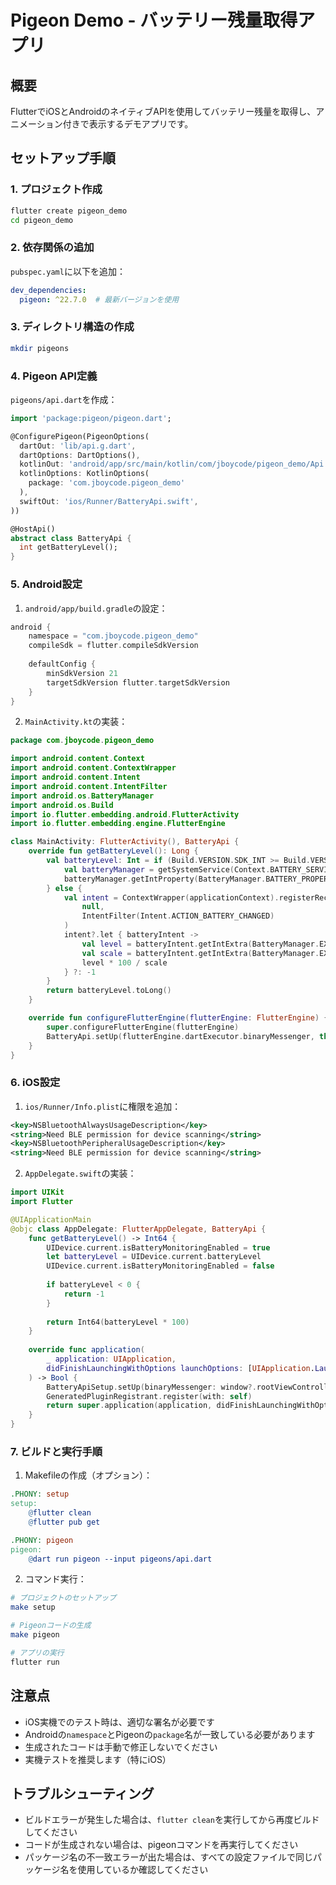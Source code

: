 # Pigeon Demo - バッテリー残量取得アプリ

## 概要
FlutterでiOSとAndroidのネイティブAPIを使用してバッテリー残量を取得し、アニメーション付きで表示するデモアプリです。

## セットアップ手順

### 1. プロジェクト作成
```bash
flutter create pigeon_demo
cd pigeon_demo
```

### 2. 依存関係の追加
`pubspec.yaml`に以下を追加：
```yaml
dev_dependencies:
  pigeon: ^22.7.0  # 最新バージョンを使用
```

### 3. ディレクトリ構造の作成
```bash
mkdir pigeons
```

### 4. Pigeon API定義
`pigeons/api.dart`を作成：
```dart
import 'package:pigeon/pigeon.dart';

@ConfigurePigeon(PigeonOptions(
  dartOut: 'lib/api.g.dart',
  dartOptions: DartOptions(),
  kotlinOut: 'android/app/src/main/kotlin/com/jboycode/pigeon_demo/Api.g.kt',
  kotlinOptions: KotlinOptions(
    package: 'com.jboycode.pigeon_demo'
  ),
  swiftOut: 'ios/Runner/BatteryApi.swift',
))

@HostApi()
abstract class BatteryApi {
  int getBatteryLevel();
}
```

### 5. Android設定

1. `android/app/build.gradle`の設定：
```gradle
android {
    namespace = "com.jboycode.pigeon_demo"
    compileSdk = flutter.compileSdkVersion
    
    defaultConfig {
        minSdkVersion 21
        targetSdkVersion flutter.targetSdkVersion
    }
}
```

2. `MainActivity.kt`の実装：
```kotlin
package com.jboycode.pigeon_demo

import android.content.Context
import android.content.ContextWrapper
import android.content.Intent
import android.content.IntentFilter
import android.os.BatteryManager
import android.os.Build
import io.flutter.embedding.android.FlutterActivity
import io.flutter.embedding.engine.FlutterEngine

class MainActivity: FlutterActivity(), BatteryApi {
    override fun getBatteryLevel(): Long {
        val batteryLevel: Int = if (Build.VERSION.SDK_INT >= Build.VERSION_CODES.LOLLIPOP) {
            val batteryManager = getSystemService(Context.BATTERY_SERVICE) as BatteryManager
            batteryManager.getIntProperty(BatteryManager.BATTERY_PROPERTY_CAPACITY)
        } else {
            val intent = ContextWrapper(applicationContext).registerReceiver(
                null,
                IntentFilter(Intent.ACTION_BATTERY_CHANGED)
            )
            intent?.let { batteryIntent ->
                val level = batteryIntent.getIntExtra(BatteryManager.EXTRA_LEVEL, -1)
                val scale = batteryIntent.getIntExtra(BatteryManager.EXTRA_SCALE, -1)
                level * 100 / scale
            } ?: -1
        }
        return batteryLevel.toLong()
    }

    override fun configureFlutterEngine(flutterEngine: FlutterEngine) {
        super.configureFlutterEngine(flutterEngine)
        BatteryApi.setUp(flutterEngine.dartExecutor.binaryMessenger, this)
    }
}
```

### 6. iOS設定

1. `ios/Runner/Info.plist`に権限を追加：
```xml
<key>NSBluetoothAlwaysUsageDescription</key>
<string>Need BLE permission for device scanning</string>
<key>NSBluetoothPeripheralUsageDescription</key>
<string>Need BLE permission for device scanning</string>
```

2. `AppDelegate.swift`の実装：
```swift
import UIKit
import Flutter

@UIApplicationMain
@objc class AppDelegate: FlutterAppDelegate, BatteryApi {
    func getBatteryLevel() -> Int64 {
        UIDevice.current.isBatteryMonitoringEnabled = true
        let batteryLevel = UIDevice.current.batteryLevel
        UIDevice.current.isBatteryMonitoringEnabled = false
        
        if batteryLevel < 0 {
            return -1
        }
        
        return Int64(batteryLevel * 100)
    }
    
    override func application(
        _ application: UIApplication,
        didFinishLaunchingWithOptions launchOptions: [UIApplication.LaunchOptionsKey: Any]?
    ) -> Bool {
        BatteryApiSetup.setUp(binaryMessenger: window?.rootViewController as! FlutterBinaryMessenger, api: self)
        GeneratedPluginRegistrant.register(with: self)
        return super.application(application, didFinishLaunchingWithOptions: launchOptions)
    }
}
```

### 7. ビルドと実行手順

1. Makefileの作成（オプション）：
```makefile
.PHONY: setup
setup:
	@flutter clean
	@flutter pub get

.PHONY: pigeon
pigeon:
	@dart run pigeon --input pigeons/api.dart
```

2. コマンド実行：
```bash
# プロジェクトのセットアップ
make setup

# Pigeonコードの生成
make pigeon

# アプリの実行
flutter run
```

## 注意点
- iOS実機でのテスト時は、適切な署名が必要です
- Androidの`namespace`とPigeonの`package`名が一致している必要があります
- 生成されたコードは手動で修正しないでください
- 実機テストを推奨します（特にiOS）

## トラブルシューティング
- ビルドエラーが発生した場合は、`flutter clean`を実行してから再度ビルドしてください
- コードが生成されない場合は、pigeonコマンドを再実行してください
- パッケージ名の不一致エラーが出た場合は、すべての設定ファイルで同じパッケージ名を使用しているか確認してください